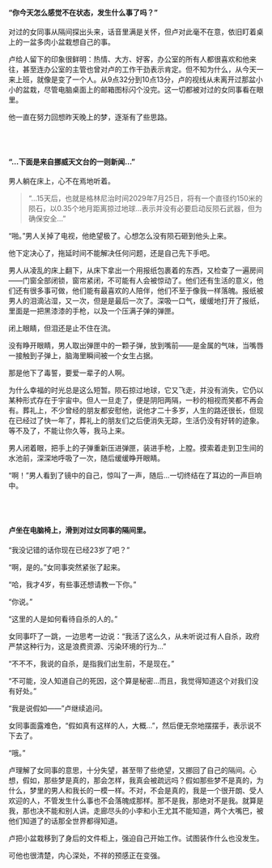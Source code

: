 #### “你今天怎么感觉不在状态，发生什么事了吗？”

对过的女同事从隔间探出头来，话音里满是关怀，但卢对此毫不在意，依旧盯着桌上的一盆多肉小盆栽想自己的事。

卢给人留下的印象很鲜明：热情、大方、好客，办公室的所有人都很喜欢和他来往，甚至连办公室的主管也曾对卢的工作干劲表示肯定。但不知为什么，从今天一来上班，就像是变了一个人。从9点32分到10点13分，卢的视线从未离开过那盆小小的盆栽，尽管电脑桌面上的邮箱图标闪个没完。这一切都被对过的女同事看在眼里。

他一直在努力回想昨天晚上的梦，逐渐有了些思路。

<br><br>

#### “…下面是来自挪威天文台的一则新闻…”

男人躺在床上，心不在焉地听着。

>“…15天后，也就是格林尼治时间2029年7月25日，将有一个直径约150米的陨石，以0.35个地月距离掠过地球…表示并没有必要启动反陨石武器，但为确保安全…”

“啪。”男人关掉了电视，他绝望极了。心想怎么没有陨石砸到他头上来。

他下定决心了，拖延时间不能解决任何问题，还是自己先下手吧。

男人从凌乱的床上翻下，从床下拿出一个用报纸包裹着的东西，又检查了一遍房间——门窗全部闭锁，窗帘紧闭，不可能有人会被惊动了。他们还有生活的意义，他们还有很多事可做，他们能有最喜欢的人陪伴，他们不至于像我一样落魄。报纸被男人的泪滴沾湿，又一次，但是是最后一次了。深吸一口气，缓缓地打开了报纸，里面是一把黑漆漆的手枪，以及一个压满子弹的弹匣。

闭上眼睛，但泪还是止不住在流。

没有睁开眼睛，男人取出弹匣中的一颗子弹，放到嘴前——是金属的气味，当嘴唇一接触到子弹上，脑海里瞬间被一个女生占据。

那是他下了毒誓，要爱一辈子的人啊。

为什么幸福的时光总是这么短暂。陨石掠过地球，它又飞走，并没有消失，它仍以某种形式存在于宇宙中。但人一旦走了，便是阴阳两隔，一秒的相视而笑都不再会有。葬礼上，不少曾经的朋友都安慰他，说他才二十多岁，人生的路还很长，但现在已经过了快一年了，葬礼上的朋友们之后便消失无踪，生活仍没有好转的迹象。等不及了，不能让你久等，我马上来。

男人闭着眼，把手上的子弹重新压进弹匣，装进手枪，上膛。摸索着走到卫生间的水池前，深深地呼吸了一次，随后缓缓睁开眼睛。

“啊！”男人看到了镜中的自己，惊叫了一声，随后…一切终结在了耳边的一声巨响中。

<br><br>

#### 卢坐在电脑椅上，滑到对过女同事的隔间里。

“我没记错的话你现在已经23岁了吧？”

“啊，是的。”女同事突然紧张了起来。

“哈，我才4岁，有些事还想请教一下你。”

“你说。”

“这里的人是如何看待自杀的人的。”

女同事吓了一跳，一边思考一边说：“我活了这么久，从未听说过有人自杀，政府严禁这种行为，这是浪费资源、污染环境的行为…”

“不不不，我说的自杀，是指我们出生前，不是现在。”

“不可能，没人知道自己的死因，这个算是秘密…而且，我觉得知道这个对我们没有好处。”

“我是说假如——”卢继续追问。

女同事面露难色，“假如真有这样的人，大概…”，然后便无奈地摆摆手，表示说不下去了。

“哦。”

卢理解了女同事的意思，十分失望，甚至带了些绝望，又挪回了自己的隔间。心想，假如，那些梦是真的，那会怎样，我真会被疏远吗？假如那些梦不是真的，为什么，梦里的男人和我长的一模一样。不对，不会是真的，我是一个很开朗、受人欢迎的人，不管发生什么事也不会落魄成那样。那不是我，那绝对不是我。就算是我，那也决不能和别人讲。走廊尽头的小李和小王尤其不能知道，两个大嘴巴，被他们知道了的话那全世界都得知道。

卢把小盆栽移到了身后的文件柜上，强迫自己开始工作。试图装作什么也没发生。

可他也很清楚，内心深处，不祥的预感正在变强。
